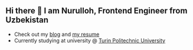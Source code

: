 ## Hi there 👋 I am Nurulloh, Frontend Engineer from Uzbekistan

- Check out my [blog](https://t.me/nurulloh_ubaydullayev) and [my resume](https://docs.google.com/document/d/1PwmxpB2bxYC-re4GFb8GfZ27ZRmkmxoqQZveLeNWAtA/edit)
- Currently studying at university @ [Turin Politechnic University](https://www.youtube.com/c/TurinPolytechnicUniversityinTashkent)
